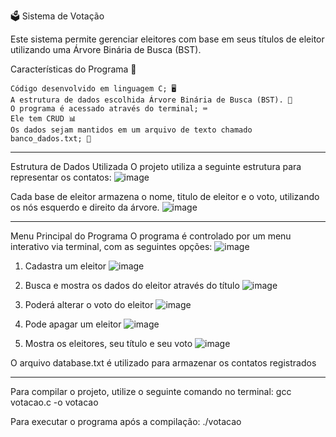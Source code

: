 🗳️ Sistema de Votação

Este sistema permite gerenciar eleitores com base em seus títulos de eleitor utilizando uma Árvore Binária de Busca (BST).

Características do Programa 🦾

    Código desenvolvido em linguagem C; 🖥️
    A estrutura de dados escolhida Árvore Binária de Busca (BST). 🔗
    O programa é acessado através do terminal; ⌨️
    Ele tem CRUD 📊
    Os dados sejam mantidos em um arquivo de texto chamado banco_dados.txt; 💾
  ---
  
  Estrutura de Dados Utilizada
O projeto utiliza a seguinte estrutura para representar os contatos:
![image](https://github.com/user-attachments/assets/5a982729-47f3-45a4-84ea-2786e62428b4)

Cada base de eleitor armazena o nome, titulo de eleitor e o voto, utilizando os nós esquerdo e direito da árvore.
![image](https://github.com/user-attachments/assets/00e48dc2-ca6a-4dbb-8ee9-40dd35c4de14)


---
Menu Principal do Programa
O programa é controlado por um menu interativo via terminal, com as seguintes opções:
![image](https://github.com/user-attachments/assets/163f3e7e-d62e-4ae3-b3d8-676f2af50939)

1. Cadastra um eleitor
   ![image](https://github.com/user-attachments/assets/2b6b20c6-bb20-4994-96f6-2074c3a90533)
   
3. Busca e mostra os dados do eleitor através do título
   ![image](https://github.com/user-attachments/assets/dee8f442-45c1-460c-991c-93982abcf958)
   
5. Poderá alterar o voto do eleitor
   ![image](https://github.com/user-attachments/assets/fee89c1f-3122-431b-a05f-e6e565c4886f)
   
7. Pode apagar um eleitor
   ![image](https://github.com/user-attachments/assets/f8ed9a98-a920-4c8f-8126-921766b66965)
   
9. Mostra os eleitores, seu título e seu voto
   ![image](https://github.com/user-attachments/assets/ed859961-17ee-4576-abf6-c1990f686acc)
   

O arquivo database.txt é utilizado para armazenar os contatos registrados

---

Para compilar o projeto, utilize o seguinte comando no terminal:
gcc votacao.c -o votacao

Para executar o programa após a compilação:
./votacao





